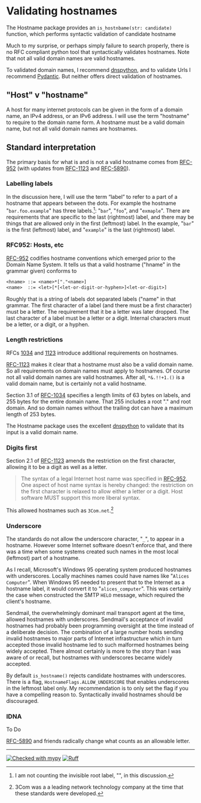# Validating hostnames

The Hostname package provides an `is_hostnbame(str: candidate)` function, which performs syntactic validation of candidate hostname

Much to my surprise, or perhaps simply failure to search properly,
there is no RFC compliant python tool that syntactically validates hostnames.
Note that not all valid domain names are valid hostnames.

To validated domain names, I recommend [dnspython],
and to validate Urls
I recommend [Pydantic](https://docs.pydantic.dev/latest/).
But neither offers direct validation of hostnames.

## "Host" v "hostname"

A host for many internet protocols can be given in the form of a domain name, an IPv4 address, or an IPv6 address. I will use the term "hostname" to require to the domain name form.
A hostname must be a valid domain name, but not all valid domain names are hostnames.

## Standard interpretation

The primary basis for what is and is not a valid hostname comes from [RFC-952] (with updates from [RFC-1123] and [RFC-5890]).

### Labelling labels

In the discussion here, I will use the term “label” to refer to a part of a hostname that appears between the dots.
For example the hostname "`bar.foo.example`" has three labels.[^4]:
"`bar`", "`foo`", and "`exmaple`".
There are requirements that are specific to the last (rightmost) label,
and there may be things that are allowed only in the first (leftmost) label.
In the example, "`bar`" is the first (leftmost) label, and "`example`" is the last (rightmost) label.

[^4]: I am not counting the invisible root label, "", in this discussion.

### RFC952: Hosts, etc

[RFC-952] codifies hostname conventions which emerged prior to the Domain Name System.
It tells us that a valid hostname ("hname" in the grammar given) conforms to

```txt
<hname> ::= <name>*["."<name>]
<name>  ::= <let>[*[<let-or-digit-or-hyphen>]<let-or-digit>]
```

Roughly that is a string of labels dot separated labels ("name" in that grammar.
The first character of a label
(and there must be a first character)
must be a letter.
The requirement that it be a letter was later dropped.
The last character of a label must be a letter or a digit.
Internal characters must be a letter, or a digit, or a hyphen.

### Length restrictions

RFCs [1034][RFC-1034] and [1123][RFC-1123] introduce additional requirements on hostnames.

[RFC-1123] makes it clear that a hostname must also be a valid domain name.
So all requirements on domain names must apply to hostnames.
Of course not all valid domain names are valid hostnames.
After all, `*&.!!+1.()` is a valid domain name, but is certainly not a valid hostname.

Section 3.1 of [RFC-1034] specifies a length limits of 63 bytes on labels,
and 255 bytes for the entire domain name. That 255 includes a root "." and root domain.
And so domain names without the trailing dot can have a maximum length of 253 bytes.

The Hostname package uses the excellent [dnspython] to validate that its input is a valid domain name.

### Digits first

Section 2.1 of [RFC-1123] amends the restriction on the first character, allowing it to be a digit as well as a letter.

> The syntax of a legal Internet host name was specified in [RFC-952].
> One aspect of host name syntax is hereby changed: the
> restriction on the first character is relaxed to allow either a
> letter or a digit.  Host software MUST support this more liberal syntax.

This allowed hostnames such as `3Com.net`.[^3]

[^3]: 3Com was a a leading network technology company at the time that these standards were developed.

### Underscore

The standards do not allow the underscore character, "`_`", to appear in a hostname.
However some Internet software doesn't enforce that, and there was a time when some systems created such names in the most local (leftmost) part of a hostname.

As I recall, Microsoft's Windows 95 operating system produced hostnames with underscores.
Locally machines names could have names like "`Alices Computer`".
When Windows 95 needed to present that to the Internet as a hostname label,
it would convert it to "`alices_computer`".
This was certainly the case when constructed the SMTP `HELO` message,
which required the client's hostname.

Sendmail, the overwhelmingly dominant mail transport agent at the time,
allowed hostnames with underscores.
Sendmail's acceptance of invalid hostnames  had probably been programming oversight at the time instead of a deliberate decision.
The combination of
a large number hosts sending invalid hostnames to major parts of Internet infrastructure
which in turn accepted those invalid hostname
led to such malformed hostnames being widely accepted.
There almost certainly is more to the story than I was aware of or recall,
but hostnames with underscores became widely accepted.

By default `is_hostname()` rejects candidate hostnames with underscores.
There is a flag, `HostnameFlags.ALLOW_UNDERSCORE` that enables underscores in
the leftmost label only.
My recommendation is to only set the flag if you have a compelling reason to.
Syntactically invalid hostnames should be discouraged.

### IDNA

To Do

[RFC-5890] and friends radically change what counts as an allowable letter.

----

[![Checked with mypy](https://www.mypy-lang.org/static/mypy_badge.svg)](https://mypy-lang.org/)
[![Ruff](https://img.shields.io/endpoint?url=https://raw.githubusercontent.com/astral-sh/ruff/main/assets/badge/v2.json)](https://github.com/astral-sh/ruff)

[RFC-952]: https://datatracker.ietf.org/doc/html/rfc952 "Host Table Specification"
[RFC-1123]:  https://datatracker.ietf.org/doc/html/rfc1123 "Requirements for Internet Hosts"
[RFC-5890]: https://datatracker.ietf.org/doc/html/rfc5890 "IDNA Definitions"
[dnspython]: https://www.dnspython.org "DNS toolkit for Python"
[RFC-1034]: https://datatracker.ietf.org/doc/html/rfc1034 "Domain Name Concepts"
